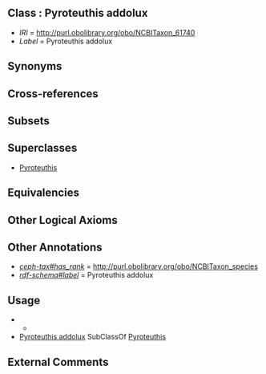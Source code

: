 
## Class : Pyroteuthis addolux

 * *IRI* = http://purl.obolibrary.org/obo/NCBITaxon_61740
 * *Label* = Pyroteuthis addolux

## Synonyms


## Cross-references


## Subsets


## Superclasses

 * [Pyroteuthis](../../NCBITaxon/39/NCBITaxon_61739.md)

## Equivalencies


## Other Logical Axioms


## Other Annotations

 * *[ceph-tax#has_rank](../../ceph-tax#has/nk/ceph-tax#has_rank.md)* = http://purl.obolibrary.org/obo/NCBITaxon_species
 * *[rdf-schema#label](../../el/rdf-schema#label.md)* = Pyroteuthis addolux

## Usage

 * -
 * [Pyroteuthis addolux](../../NCBITaxon/40/NCBITaxon_61740.md) SubClassOf [Pyroteuthis](../../NCBITaxon/39/NCBITaxon_61739.md)

## External Comments

